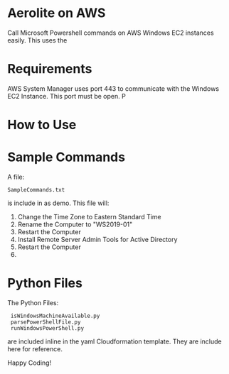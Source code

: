# Aerolite on AWS

Call Microsoft Powershell commands on AWS Windows EC2 instances easily. This uses the 

# Requirements

AWS System Manager uses port 443 to communicate with the Windows EC2 Instance. This port must be open. P

# How to Use

# Sample Commands

A file:
```
SampleCommands.txt
```

is include in as demo. This file will:

1. Change the Time Zone to Eastern Standard Time
2. Rename the Computer to "WS2019-01"
3. Restart the Computer
4. Install Remote Server Admin Tools for Active Directory
5. Restart the Computer
6. 

# Python Files

The Python Files:

```   
 isWindowsMachineAvailable.py
 parsePowerShellFile.py
 runWindowsPowerShell.py
```
  
are included inline in the yaml Cloudformation template. They are include here for reference.


Happy Coding!
  
